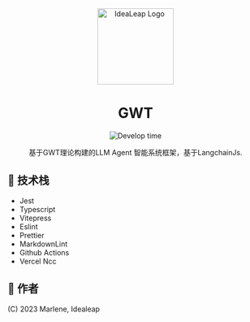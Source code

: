 <div align="center">
<img src="https://avatars.githubusercontent.com/u/129276618?s=200&v=4" height="150" width="150" alt="IdeaLeap Logo">
<h1>GWT</h1></div>

<p align="center">
<img src="https://wakatime.com/badge/user/5bfd81bc-9515-462b-a942-069791b283b7/project/af5f20a2-48c4-4ffb-81b8-7c330a9ee330.svg?style=flat-square"  alt="Develop time"/>

</p>
<p align="center">基于GWT理论构建的LLM Agent 智能系统框架，基于LangchainJs.</p>

## 🎨 技术栈

- Jest
- Typescript
- Vitepress
- Eslint
- Prettier
- MarkdownLint
- Github Actions
- Vercel Ncc

## 📄 作者

(C) 2023 Marlene, Idealeap
